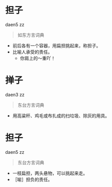 # 担子
daen5 zz
> 如东方言词典
- 前后各有一个容器，用扁担挑起来，称担子。
- 比喻人承受的责任。
  - 你肩上的～重吖！

# 掸子
daen3 zz
> 东台方言词典
- 用高粱秆、鸡毛或布扎成的扫垃圾、除灰的用具。

# 担子
daen5 zz
> 东台方言词典
- 一枝扁担，两头悬物，可以挑起来走。
- ［喻］担负的责任。

